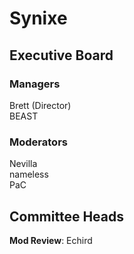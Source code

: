# Synixe

## Executive Board
### Managers
Brett (Director)  
BEAST

### Moderators
Nevilla  
nameless  
PaC

## Committee Heads
**Mod Review**: Echird
